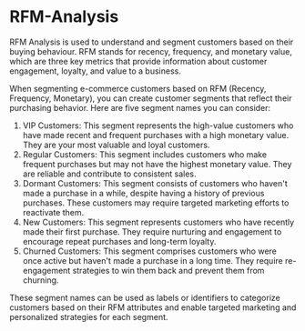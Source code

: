 # RFM-Analysis

RFM Analysis is used to understand and segment customers based on their buying behaviour. RFM stands for recency, frequency, and monetary value, which are three key metrics that provide information about customer engagement, loyalty, and value to a business.

When segmenting e-commerce customers based on RFM (Recency, Frequency, Monetary), you can create customer segments that reflect their purchasing behavior. Here are five segment names you can consider:
1. VIP Customers: This segment represents the high-value customers who have made recent and frequent purchases with a high monetary value. They are your most valuable and loyal customers.
2. Regular Customers: This segment includes customers who make frequent purchases but may not have the highest monetary value. They are reliable and contribute to consistent sales.
3. Dormant Customers: This segment consists of customers who haven't made a purchase in a while, despite having a history of previous purchases. These customers may require targeted marketing efforts to reactivate them.
4. New Customers: This segment represents customers who have recently made their first purchase. They require nurturing and engagement to encourage repeat purchases and long-term loyalty.
5. Churned Customers: This segment comprises customers who were once active but haven't made a purchase in a long time. They require re-engagement strategies to win them back and prevent them from churning.

These segment names can be used as labels or identifiers to categorize customers based on their RFM attributes and enable targeted marketing and personalized strategies for each segment.
